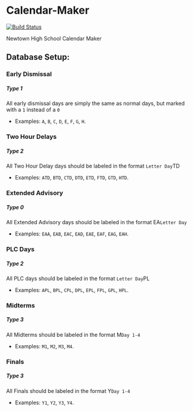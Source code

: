 # Calendar-Maker
[![Build Status](https://travis-ci.org/NHSTechTeam/Calendar-Maker.svg?branch=master)](https://travis-ci.org/NHSTechTeam/Calendar-Maker)

Newtown High School Calendar Maker

Database Setup:
--------
### Early Dismissal
##### Type 1
All early dismissal days are simply the same as normal days, but marked with a `1` instead of a `0`
- Examples: `A`, `B`, `C`, `D`, `E`, `F`, `G`, `H`.

### Two Hour Delays
##### Type 2
All Two Hour Delay days should be labeled in the format `Letter Day`TD
- Examples: `ATD`, `BTD`, `CTD`, `DTD`, `ETD`, `FTD`, `GTD`, `HTD`.

### Extended Advisory
##### Type 0
All Extended Advisory days should be labeled in the format EA`Letter Day`
- Examples: `EAA`, `EAB`, `EAC`, `EAD`, `EAE`, `EAF`, `EAG`, `EAH`.

### PLC Days
##### Type 2
All PLC days should be labeled in the format `Letter Day`PL
- Examples: `APL`, `BPL`, `CPL`, `DPL`, `EPL`, `FPL`, `GPL`, `HPL`.

### Midterms
##### Type 3
All Midterms should be labeled in the format M`Day 1-4`
- Examples: `M1`, `M2`, `M3`, `M4`.

### Finals
##### Type 3
All Finals should be labeled in the format Y`Day 1-4`
- Examples: `Y1`, `Y2`, `Y3`, `Y4`.
